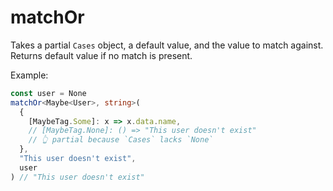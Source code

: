 # matchOr

Takes a partial `Cases` object, a default value, and the value to match against. Returns default value if no match is present.

Example:

```ts
const user = None
matchOr<Maybe<User>, string>(
  {
    [MaybeTag.Some]: x => x.data.name,
    // [MaybeTag.None]: () => "This user doesn't exist" 
    // 👆 partial because `Cases` lacks `None`
  },
  "This user doesn't exist",
  user
) // "This user doesn't exist"
```